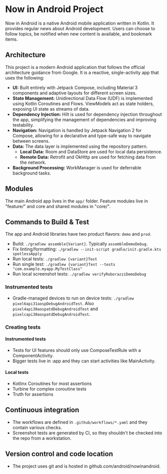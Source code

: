# Now in Android Project

Now in Android is a native Android mobile application written in Kotlin. It provides regular news
about Android development. Users can choose to follow topics, be notified when new content is
available, and bookmark items.

## Architecture

This project is a modern Android application that follows the official architecture guidance from Google. It is a reactive, single-activity app that uses the following:

-   **UI:** Built entirely with Jetpack Compose, including Material 3 components and adaptive layouts for different screen sizes.
-   **State Management:** Unidirectional Data Flow (UDF) is implemented using Kotlin Coroutines and Flows. ViewModels act as state holders, exposing UI state as streams of data.
-   **Dependency Injection:** Hilt is used for dependency injection throughout the app, simplifying the management of dependencies and improving testability.
-   **Navigation:** Navigation is handled by Jetpack Navigation 2 for Compose, allowing for a declarative and type-safe way to navigate between screens.
-   **Data:** The data layer is implemented using the repository pattern.
    -   **Local Data:** Room and DataStore are used for local data persistence.
    -   **Remote Data:** Retrofit and OkHttp are used for fetching data from the network.
-   **Background Processing:** WorkManager is used for deferrable background tasks.

## Modules
The main Android app lives in the `app/` folder. Feature modules live in "feature/" and core and shared modules in "core/".

## Commands to Build & Test

The app and Android libraries have two product flavors: `demo` and `prod`.

- Build: `./gradlew assemble{Variant}`. Typically `assembleDemoDebug`.
- Fix linting/formatting: `./gradlew --init-script gradle/init.gradle.kts spotlessApply`
- Run local tests: `./gradlew {variant}Test`
- Run single test: `./gradlew {variant}Test --tests "com.example.myapp.MyTestClass"`
- Run local screenshot tests: `./gradlew verifyRoborazziDemoDebug`

### Instrumented tests

- Gradle-managed devices to run on device tests: `./gradlew pixel6api31aospDebugAndroidTest`. Also `pixel4api30aospatdDebugAndroidTest` and `pixelcapi30aospatdDebugAndroidTest`.

### Creating tests

#### Instrumented tests

- Tests for UI features should only use ComposeTestRule with a ComponentActivity.
- Bigger tests live in :app and they can start activities like MainActivity.

#### Local tests

- Kotlinx Coroutines for most assertions
- Turbine for complex coroutine tests
- Truth for assertions

## Continuous integration

- The workflows are defined in `.github/workflows/*.yaml` and they contain various checks.
- Screenshot tests are generated by CI, so they shouldn't be checked into the repo from a workstation.

## Version control and code location

- The project uses git and is hosted in github.com/android/nowinandroid.